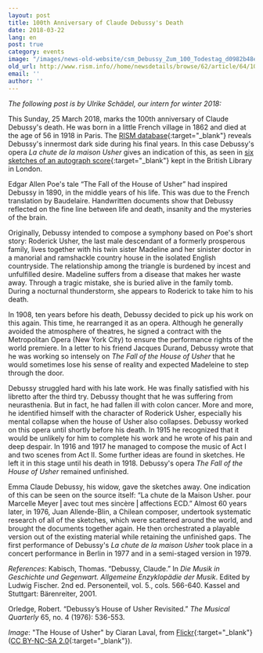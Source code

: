 ```yaml
---
layout: post
title: 100th Anniversary of Claude Debussy's Death
date: 2018-03-22
lang: en
post: true
category: events
image: "/images/news-old-website/csm_Debussy_Zum_100_Todestag_d0982b48e7.jpg"
old_url: http://www.rism.info//home/newsdetails/browse/62/article/64/100th-anniversary-of-claude-debussys-death.html
email: ''
author: ''
---
```



_The following post is by Ulrike Schädel, our intern for winter 2018:_

This Sunday, 25 March 2018, marks the 100th anniversary of Claude Debussy's death. He was born in a little French village in 1862 and died at the age of 56 in 1918 in Paris. The [RISM database](https://opac.rism.info/search?View=rism&author=debussy&Language=en){:target="_blank"} reveals Debussy's innermost dark side during his final years. In this case Debussy's opera _La chute de la maison Usher_ gives an indication of this, as seen in [six sketches of an autograph score](https://opac.rism.info/search?id=806250140&Language=en){:target="_blank"} kept in the British Library in London.

Edgar Allen Poe's tale “The Fall of the House of Usher” had inspired Debussy in 1890, in the middle years of his life. This was due to the French translation by Baudelaire. Handwritten documents show that Debussy reflected on the fine line between life and death, insanity and the mysteries of the brain.

Originally, Debussy intended to compose a symphony based on Poe's short story: Roderick Usher, the last male descendant of a formerly prosperous family, lives together with his twin sister Madeline and her sinister doctor in a manorial and ramshackle country house in the isolated English countryside. The relationship among the triangle is burdened by incest and unfulfilled desire. Madeline suffers from a disease that makes her waste away. Through a tragic mistake, she is buried alive in the family tomb. During a nocturnal thunderstorm, she appears to Roderick to take him to his death.

In 1908, ten years before his death, Debussy decided to pick up his work on this again. This time, he rearranged it as an opera. Although he generally avoided the atmosphere of theatres, he signed a contract with the Metropolitan Opera (New York City) to ensure the performance rights of the world premiere. In a letter to his friend Jacques Durand, Debussy wrote that he was working so intensely on _The Fall of the House of Usher_ that he would sometimes lose his sense of reality and expected Madeleine to step through the door.

Debussy struggled hard with his late work. He was finally satisfied with his libretto after the third try. Debussy thought that he was suffering from neurasthenia. But in fact, he had fallen ill with colon cancer. More and more, he identified himself with the character of Roderick Usher, especially his mental collapse when the house of Usher also collapses. Debussy worked on this opera until shortly before his death. In 1915 he recognized that it would be unlikely for him to complete his work and he wrote of his pain and deep despair. In 1916 and 1917 he managed to compose the music of Act I and two scenes from Act II. Some further ideas are found in sketches. He left it in this stage until his death in 1918. Debussy's opera _The Fall of the House of Usher_ remained unfinished.

Emma Claude Debussy, his widow, gave the sketches away. One indication of this can be seen on the source itself: “La chute de la Maison Usher. pour Marcelle Meyer ⎜avec tout mes sincère ⎜affections ECD.” Almost 60 years later, in 1976, Juan Allende-Blin, a Chilean composer, undertook systematic research of all of the sketches, which were scattered around the world, and brought the documents together again. He then orchestrated a playable version out of the existing material while retaining the unfinished gaps. The first performance of Debussy's _La chute de la maison Usher_ took place in a concert performance in Berlin in 1977 and in a semi-staged version in 1979.

_References_:
Kabisch, Thomas. “Debussy, Claude.” In _Die Musik in Geschichte und Gegenwart. Allgemeine Enzyklopädie der Musik_. Edited by Ludwig Fischer. 2nd ed. Personenteil, vol. 5., cols. 566-640. Kassel and Stuttgart: Bärenreiter, 2001.

Orledge, Robert. “Debussy’s House of Usher Revisited.” _The Musical Quarterly_ 65, no. 4 (1976): 536-553.

_Image_: "The House of Usher" by Ciaran Laval, from [Flickr](https://www.flickr.com/photos/ciaran_laval/19019843280/){:target="_blank"} ([CC BY-NC-SA 2.0](https://creativecommons.org/licenses/by-nc-sa/2.0/){:target="_blank"}).



<script type="text/javascript">var switchTo5x=true;</script><script type="text/javascript" src="http://w.sharethis.com/button/buttons.js"></script><script type="text/javascript">stLight.options({publisher: "9b601438-1ce1-49d8-bfd7-9cff5df54c17", doNotHash: false, doNotCopy: false, hashAddressBar: false});</script>